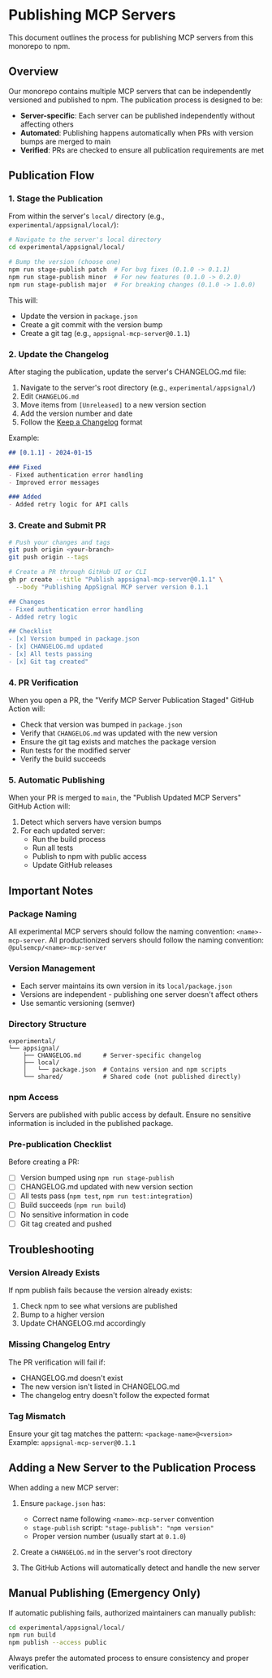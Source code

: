 # Publishing MCP Servers

This document outlines the process for publishing MCP servers from this monorepo to npm.

## Overview

Our monorepo contains multiple MCP servers that can be independently versioned and published to npm. The publication process is designed to be:

- **Server-specific**: Each server can be published independently without affecting others
- **Automated**: Publishing happens automatically when PRs with version bumps are merged to main
- **Verified**: PRs are checked to ensure all publication requirements are met

## Publication Flow

### 1. Stage the Publication

From within the server's `local/` directory (e.g., `experimental/appsignal/local/`):

```bash
# Navigate to the server's local directory
cd experimental/appsignal/local/

# Bump the version (choose one)
npm run stage-publish patch  # For bug fixes (0.1.0 -> 0.1.1)
npm run stage-publish minor  # For new features (0.1.0 -> 0.2.0)
npm run stage-publish major  # For breaking changes (0.1.0 -> 1.0.0)
```

This will:
- Update the version in `package.json`
- Create a git commit with the version bump
- Create a git tag (e.g., `appsignal-mcp-server@0.1.1`)

### 2. Update the Changelog

After staging the publication, update the server's CHANGELOG.md file:

1. Navigate to the server's root directory (e.g., `experimental/appsignal/`)
2. Edit `CHANGELOG.md`
3. Move items from `[Unreleased]` to a new version section
4. Add the version number and date
5. Follow the [Keep a Changelog](https://keepachangelog.com) format

Example:
```markdown
## [0.1.1] - 2024-01-15

### Fixed
- Fixed authentication error handling
- Improved error messages

### Added
- Added retry logic for API calls
```

### 3. Create and Submit PR

```bash
# Push your changes and tags
git push origin <your-branch>
git push origin --tags

# Create a PR through GitHub UI or CLI
gh pr create --title "Publish appsignal-mcp-server@0.1.1" \
  --body "Publishing AppSignal MCP server version 0.1.1

## Changes
- Fixed authentication error handling
- Added retry logic

## Checklist
- [x] Version bumped in package.json
- [x] CHANGELOG.md updated
- [x] All tests passing
- [x] Git tag created"
```

### 4. PR Verification

When you open a PR, the "Verify MCP Server Publication Staged" GitHub Action will:

- Check that version was bumped in `package.json`
- Verify that `CHANGELOG.md` was updated with the new version
- Ensure the git tag exists and matches the package version
- Run tests for the modified server
- Verify the build succeeds

### 5. Automatic Publishing

When your PR is merged to `main`, the "Publish Updated MCP Servers" GitHub Action will:

1. Detect which servers have version bumps
2. For each updated server:
   - Run the build process
   - Run all tests
   - Publish to npm with public access
   - Update GitHub releases

## Important Notes

### Package Naming

All experimental MCP servers should follow the naming convention: `<name>-mcp-server`. All productionized servers should follow the naming convention: `@pulsemcp/<name>-mcp-server`

### Version Management

- Each server maintains its own version in its `local/package.json`
- Versions are independent - publishing one server doesn't affect others
- Use semantic versioning (semver)

### Directory Structure

```
experimental/
└── appsignal/
    ├── CHANGELOG.md      # Server-specific changelog
    ├── local/
    │   └── package.json  # Contains version and npm scripts
    └── shared/           # Shared code (not published directly)
```

### npm Access

Servers are published with public access by default. Ensure no sensitive information is included in the published package.

### Pre-publication Checklist

Before creating a PR:

- [ ] Version bumped using `npm run stage-publish`
- [ ] CHANGELOG.md updated with new version section
- [ ] All tests pass (`npm test`, `npm run test:integration`)
- [ ] Build succeeds (`npm run build`)
- [ ] No sensitive information in code
- [ ] Git tag created and pushed

## Troubleshooting

### Version Already Exists

If npm publish fails because the version already exists:
1. Check npm to see what versions are published
2. Bump to a higher version
3. Update CHANGELOG.md accordingly

### Missing Changelog Entry

The PR verification will fail if:
- CHANGELOG.md doesn't exist
- The new version isn't listed in CHANGELOG.md
- The changelog entry doesn't follow the expected format

### Tag Mismatch

Ensure your git tag matches the pattern: `<package-name>@<version>`
Example: `appsignal-mcp-server@0.1.1`

## Adding a New Server to the Publication Process

When adding a new MCP server:

1. Ensure `package.json` has:
   - Correct name following `<name>-mcp-server` convention
   - `stage-publish` script: `"stage-publish": "npm version"`
   - Proper version number (usually start at `0.1.0`)

2. Create a `CHANGELOG.md` in the server's root directory

3. The GitHub Actions will automatically detect and handle the new server

## Manual Publishing (Emergency Only)

If automatic publishing fails, authorized maintainers can manually publish:

```bash
cd experimental/appsignal/local/
npm run build
npm publish --access public
```

Always prefer the automated process to ensure consistency and proper verification.